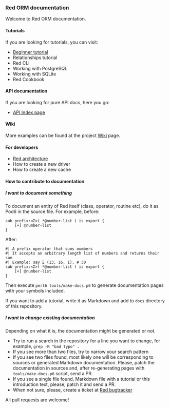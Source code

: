 ### Red ORM documentation

Welcome to Red ORM documentation.

#### Tutorials

If you are looking for tutorials, you can visit:

* [Beginner tutorial](api/tutorials/start)
* Relationships tutorial
* Red CLI
* Working with PostgreSQL
* Working with SQLite
* Red Cookbook

#### API documentation

If you are looking for pure API docs, here you go:

* [API Index page](API)

#### Wiki

More examples can be found at the project [Wiki](https://github.com/FCO/Red/wiki) page.

#### For developers

* [Red architecture](tutorials/architecture)
* How to create a new driver
* How to create a new cache

#### How to contribute to documentation

##### I want to document something

To document an entity of Red itself (class, operator,
routine etc), do it as Pod6 in the source file. For example, before:

```perl6
sub prefix:<Σ>( *@number-list ) is export {
    [+] @number-list
}
```

After:

```perl6
#| A prefix operator that sums numbers
#| It accepts an arbitrary length list of numbers and returns their sum
#| Example: say Σ (13, 16, 1); # 30
sub prefix:<Σ>( *@number-list ) is export {
    [+] @number-list
}
```

Then execute `perl6 tools/make-docs.p6` to generate documentation
pages with your symbols included.

If you want to add a tutorial, write it as Markdown and add to `docs`
directory of this repository.

##### I want to change existing documentation

Depending on what it is, the documentation might be generated or not.

* Try to run a search in the repository for a line you want to change, for example, `grep -R "bad typo" .`
* If you see more than two files, try to narrow your search pattern
* If you see two files found, most likely one will be corresponding to sources or generated Markdown documentation. Please, patch the documentation in sources and, after re-generating pages with `tools/make-docs.p6` script, send a PR.
* If you see a single file found, Markdown file with a tutorial or this introduction text, please, patch it and send a PR.
* When not sure, please, create a ticket at [Red bugtracker](https://github.com/FCO/Red/issues)

All pull requests are welcome!
